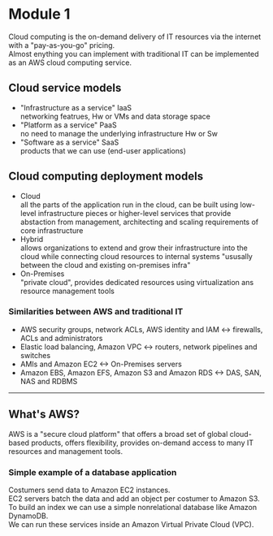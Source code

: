 # Module 1
Cloud computing is the on-demand delivery of IT resources via the internet with a "pay-as-you-go" pricing. \
Almost enything you can implement with traditional IT can be implemented as an AWS cloud computing service.

## Cloud service models
* "Infrastructure as a service" IaaS \
	networking featrues, Hw or VMs and data storage space
* "Platform as a service" PaaS \
	no need to manage the underlying infrastructure Hw or Sw
* "Software as a service" SaaS \
	products that we can use (end-user applications)

## Cloud computing deployment models
* Cloud \
	all the parts of the application run in the cloud, can be built using low-level infrastructure pieces or higher-level services that provide abstaction from management, architecting and scaling requirements of core infrastructure
* Hybrid \
	allows organizations to extend and grow their infrastructure into the cloud while connecting cloud resources to internal systems
	"ususally between the cloud and existing on-premises infra"
* On-Premises \
	"private cloud", provides dedicated resources using virtualization ans resource management tools

### Similarities between AWS and traditional IT
* AWS security groups, network ACLs, AWS identity and IAM <-> firewalls, ACLs and administrators
* Elastic load balancing, Amazon VPC <-> routers, network pipelines and switches
* AMIs and Amazon EC2 <-> On-Premises servers
* Amazon EBS, Amazon EFS, Amazon S3 and Amazon RDS <-> DAS, SAN, NAS and RDBMS  
 
-------------------------------------------

## What's AWS?
AWS is a "secure cloud platform" that offers a broad set of global cloud-based products, offers flexibility, provides on-demand access to many IT resources and management tools.

### Simple example of a database application
Costumers send data to Amazon EC2 instances. \
EC2 servers batch the data and add an object per costumer to Amazon S3. \
To build an index we can use a simple nonrelational database like Amazon DynamoDB. \
We can run these services inside an Amazon Virtual Private Cloud (VPC).
